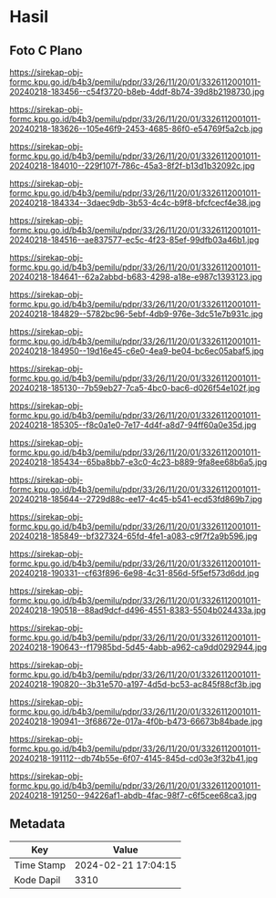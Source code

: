 # Hasil

## Foto C Plano

https://sirekap-obj-formc.kpu.go.id/b4b3/pemilu/pdpr/33/26/11/20/01/3326112001011-20240218-183456--c54f3720-b8eb-4ddf-8b74-39d8b2198730.jpg

https://sirekap-obj-formc.kpu.go.id/b4b3/pemilu/pdpr/33/26/11/20/01/3326112001011-20240218-183626--105e46f9-2453-4685-86f0-e54769f5a2cb.jpg

https://sirekap-obj-formc.kpu.go.id/b4b3/pemilu/pdpr/33/26/11/20/01/3326112001011-20240218-184010--229f107f-786c-45a3-8f2f-b13d1b32092c.jpg

https://sirekap-obj-formc.kpu.go.id/b4b3/pemilu/pdpr/33/26/11/20/01/3326112001011-20240218-184334--3daec9db-3b53-4c4c-b9f8-bfcfcecf4e38.jpg

https://sirekap-obj-formc.kpu.go.id/b4b3/pemilu/pdpr/33/26/11/20/01/3326112001011-20240218-184516--ae837577-ec5c-4f23-85ef-99dfb03a46b1.jpg

https://sirekap-obj-formc.kpu.go.id/b4b3/pemilu/pdpr/33/26/11/20/01/3326112001011-20240218-184641--62a2abbd-b683-4298-a18e-e987c1393123.jpg

https://sirekap-obj-formc.kpu.go.id/b4b3/pemilu/pdpr/33/26/11/20/01/3326112001011-20240218-184829--5782bc96-5ebf-4db9-976e-3dc51e7b931c.jpg

https://sirekap-obj-formc.kpu.go.id/b4b3/pemilu/pdpr/33/26/11/20/01/3326112001011-20240218-184950--19d16e45-c6e0-4ea9-be04-bc6ec05abaf5.jpg

https://sirekap-obj-formc.kpu.go.id/b4b3/pemilu/pdpr/33/26/11/20/01/3326112001011-20240218-185130--7b59eb27-7ca5-4bc0-bac6-d026f54e102f.jpg

https://sirekap-obj-formc.kpu.go.id/b4b3/pemilu/pdpr/33/26/11/20/01/3326112001011-20240218-185305--f8c0a1e0-7e17-4d4f-a8d7-94ff60a0e35d.jpg

https://sirekap-obj-formc.kpu.go.id/b4b3/pemilu/pdpr/33/26/11/20/01/3326112001011-20240218-185434--65ba8bb7-e3c0-4c23-b889-9fa8ee68b6a5.jpg

https://sirekap-obj-formc.kpu.go.id/b4b3/pemilu/pdpr/33/26/11/20/01/3326112001011-20240218-185644--2729d88c-ee17-4c45-b541-ecd53fd869b7.jpg

https://sirekap-obj-formc.kpu.go.id/b4b3/pemilu/pdpr/33/26/11/20/01/3326112001011-20240218-185849--bf327324-65fd-4fe1-a083-c9f7f2a9b596.jpg

https://sirekap-obj-formc.kpu.go.id/b4b3/pemilu/pdpr/33/26/11/20/01/3326112001011-20240218-190331--cf63f896-6e98-4c31-856d-5f5ef573d6dd.jpg

https://sirekap-obj-formc.kpu.go.id/b4b3/pemilu/pdpr/33/26/11/20/01/3326112001011-20240218-190518--88ad9dcf-d496-4551-8383-5504b024433a.jpg

https://sirekap-obj-formc.kpu.go.id/b4b3/pemilu/pdpr/33/26/11/20/01/3326112001011-20240218-190643--f17985bd-5d45-4abb-a962-ca9dd0292944.jpg

https://sirekap-obj-formc.kpu.go.id/b4b3/pemilu/pdpr/33/26/11/20/01/3326112001011-20240218-190820--3b31e570-a197-4d5d-bc53-ac845f88cf3b.jpg

https://sirekap-obj-formc.kpu.go.id/b4b3/pemilu/pdpr/33/26/11/20/01/3326112001011-20240218-190941--3f68672e-017a-4f0b-b473-66673b84bade.jpg

https://sirekap-obj-formc.kpu.go.id/b4b3/pemilu/pdpr/33/26/11/20/01/3326112001011-20240218-191112--db74b55e-6f07-4145-845d-cd03e3f32b41.jpg

https://sirekap-obj-formc.kpu.go.id/b4b3/pemilu/pdpr/33/26/11/20/01/3326112001011-20240218-191250--94226af1-abdb-4fac-98f7-c6f5cee68ca3.jpg


## Metadata

| Key        | Value               |
| ---------- | ------------------- |
| Time Stamp | 2024-02-21 17:04:15 |
| Kode Dapil | 3310                |



